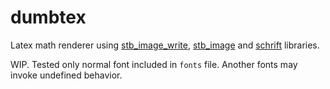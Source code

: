 # dumbtex
 Latex math renderer using [stb_image_write](https://github.com/nothings/stb/blob/master/stb_image_write.h "Link to file"), [stb_image](https://github.com/nothings/stb/blob/master/stb_image.h "Link to file") and [schrift](https://github.com/tomolt/libschrift "Link to repo") libraries.

WIP.
Tested only normal font included in `fonts` file. Another fonts may invoke undefined behavior.
